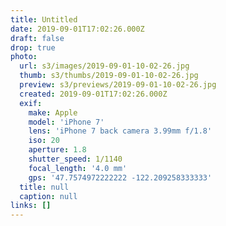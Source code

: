 ```yaml
---
title: Untitled
date: 2019-09-01T17:02:26.000Z
draft: false
drop: true
photo:
  url: s3/images/2019-09-01-10-02-26.jpg
  thumb: s3/thumbs/2019-09-01-10-02-26.jpg
  preview: s3/previews/2019-09-01-10-02-26.jpg
  created: 2019-09-01T17:02:26.000Z
  exif:
    make: Apple
    model: 'iPhone 7'
    lens: 'iPhone 7 back camera 3.99mm f/1.8'
    iso: 20
    aperture: 1.8
    shutter_speed: 1/1140
    focal_length: '4.0 mm'
    gps: '47.7574972222222 -122.209258333333'
  title: null
  caption: null
links: []
---
```

